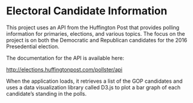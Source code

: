 # Electoral Candidate Information

This project uses an API from the Huffington Post that provides polling information for primaries, elections, and various topics. 
The focus on the project is on both the Democratic and Republican candidates for the 2016 Presedential election.

The documentation for the API is available here:

http://elections.huffingtonpost.com/pollster/api

When the application loads, it retrieves a list of the GOP candidates and uses a data
visualization library called D3.js to plot a bar graph of each candidate’s standing in the polls.



